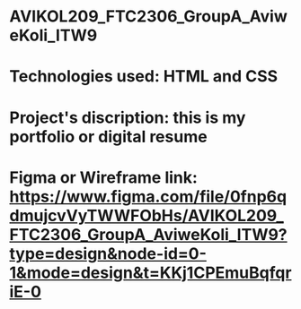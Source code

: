 # AVIKOL209_FTC2306_GroupA_AviweKoli_ITW9
# Technologies used: HTML and CSS
# Project's discription: this is my portfolio or digital resume
# Figma or Wireframe link: https://www.figma.com/file/0fnp6qdmujcvVyTWWFObHs/AVIKOL209_FTC2306_GroupA_AviweKoli_ITW9?type=design&node-id=0-1&mode=design&t=KKj1CPEmuBqfqriE-0
